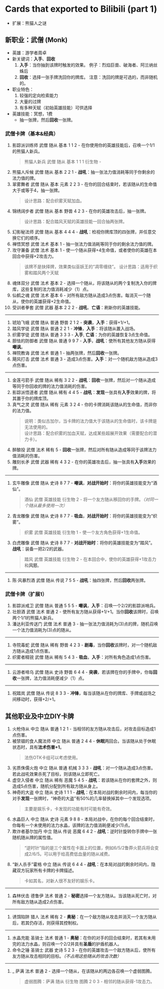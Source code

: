 # Cards that exported to Bilibili (part 1)

* 扩展：熊猫人之谜

## 新职业：武僧 (Monk)

* 英雄：游学者周卓
* 新关键词：**入手**、**回收**
  1. **入手**：当你抽到该牌时触发的效果。 例子：烈焰巨兽、破海者、阿兰纳丝蛛后
  2. **回收**：选择一张手牌洗回你的牌库。 注意：洗回的牌是可选的，而非随机的。
* 职业特色：
  1. 较强的定向检索能力
  2. 大量的过牌
  3. 有多种天赋（初始英雄技能）可供选择
* 英雄技能：冥想，1费
  * 抽一张牌，然后**回收**一张牌。

### 武僧卡牌（基本&经典）

1. 影踪派训练师 武僧 随从 基本 1 1 2 - 在你使用你的英雄技能后，召唤一个1/1的熊猫人新兵。  
   > 熊猫人新兵 武僧 随从 基本 1 1 1 衍生物 -
2. 熊猫人斥候 武僧 随从 基本 2 2 1 - **战吼**：抽一张法力值消耗等同于你剩余的法力值的牌。
3. 翠雾舞者 武僧 随从 基本 元素 2 2 3 - 在你的回合结束时，若该随从的生命值大于或等于4，抽一张牌。  
   > 设计思路：配合织雾天赋加血。
4. 锦绣阔步者 武僧 随从 基本 野兽 4 2 3 - 在你的英雄攻击后，抽一张牌。  
   > 设计思路：配合踏风天赋的英雄技能一回合抽两张牌。
5. 幻影秘法师 武僧 随从 基本 4 4 4 - **战吼**：检视你牌库顶的四张牌，并任意交换它们的顺序。
6. 禅悟冥想 武僧 法术 基本 1 - 抽一张法力值消耗等同于你的剩余法力值的牌。
7. 攻守兼备 武僧 法术 基本 1 - 使一个随从获得+4生命值，或者使你的英雄在本回合中获得+2攻击力。  
   > 该牌不是抉择牌，效果类似巫妖王的“凋零缠绕”。
   > 设计思路：适用于织雾和踏风两个天赋
8. 魂体双分 武僧 法术 基本 2 - 选择一个随从，将该随从的两个复制洗入你的牌库，这些复制的法力值消耗减少（1）点。
9. 仙鹤之魂 武僧 法术 基本 6 - 对所有敌方随从造成3点伤害。每消灭一个随从，使你的英雄获得+2生命值。
10. 受训者拳套 武僧 武器 基本 2 2 2 - **战吼**、**亡语**：刷新你的英雄技能。

------

1. 琥珀飞蛾 武僧 随从 普通 野兽 2 1 2 - **突袭**，**入手**：获得+1/+1。
2. 踏风学徒 武僧 随从 普通 2 2 1 - **冲锋**，**入手**：将该随从置入战场。
3. 织雾学徒 武僧 随从 普通 3 3 3 - **入手**, **亡语**：为你的英雄恢复3点生命值。
4. 胆怯的防御者 武僧 随从 普通 9 9 7 - **入手**，**战吼**：使所有其他友方随从获得**嘲讽**。
5. 禅院教诲 武僧 法术 普通 1 - 抽两张牌，然后**回收**一张牌。
6. 飓风打击 武僧 法术 普通 3 - 造成3点伤害。**入手**：对一个随机敌方随从造成3点伤害。

------

1. 金莲弓箭手 武僧 随从 稀有 3 2 2 - **战吼**：**回收**一张牌，然后对一个随从造成等同于你回收的牌的法力值消耗的伤害。
2. 影踪派悟道者 武僧 随从 稀有 4 4 5 - **战吼**：**发现**一张具有**入手**效果的牌，将其置于你的牌库顶。
3. 真气之灵 武僧 随从 稀有 元素 3 2 4 - 你的卡牌消耗该随从的生命值，而非你的法力值。  
   > 说明：类似古加尔，当卡牌的法力值大于该随从的生命值时，该卡牌是无法使用的。  
   > 设计思路：配合织雾的加血天赋，达成某些超展开效果（需要配合的潜力卡）。
4. 醉酿投 武僧 法术 稀有 5 - **回收**一张牌，然后对所有随从造成等同于该牌法力值消耗的伤害。
5. 雕刻长矛 武僧 武器 稀有 4 3 2 - 在你的英雄攻击后，抽一张具有**入手**效果的牌。

------

1. 玄牛雕像 武僧 随从 史诗 8 7 7 - **嘲讽**，**对战开始时**：将你的英雄技能变为“酒仙”。  
   > 酒仙 武僧 英雄技能 衍生物 2 - 将一个友方随从移回你的手牌。*（对同一个随从最多使用一次）*  
2. 青龙雕像 武僧 随从 史诗 8 7 7 - **吸血**，**对战开始时**：将你的英雄技能变为“织雾”。  
   > 织雾 武僧 英雄技能 衍生物 1 - 使一个友方角色获得+1生命值。
3. 白虎雕像 武僧 随从 史诗 8 7 7 - **对战开始时**：将你的英雄技能变为“踏风”。**战吼**：装备一把2/2的武器。  
   > 踏风 武僧 英雄技能 衍生物 2 - 在本回合中，使你的英雄获得+1攻击力和**风怒**。

------

1. 陈·风暴烈酒 武僧 随从 传说 7 5 5 - **战吼**：抽四张牌，然后**回收**两张牌。

### 武僧卡牌（扩展1）

1. 影踪派戒卫 武僧 随从 普通 5 5 5 - **嘲讽**，**入手**：召唤一个2/2的影踪派哨兵。
2. 壮胆酒 武僧 法术 普通 2 - 使所有友方随从获得+1/+1。当你**回收**该牌时，召唤两个1/1的熊猫人新兵。
3. 潘达利亚传送门 武僧 法术 普通 3 - 抽一张法力值消耗为(3)点的牌，随机召唤一个法力值消耗为(3)点的随从。

------

1. 寺院毒蛇 武僧 随从 稀有 野兽 4 2 3 - **剧毒**，当你**回收**该牌时，对一个随机敌方随从造成1点伤害。
2. 织雾者精锐 武僧 随从 稀有 5 4 3 - **吸血**，**入手**：对所有角色造成1点伤害。

------

1. 云游者啼乌 武僧 随从 史诗 野兽 6 4 4 - **突袭**，若该牌在你的手牌中，你每**回收**一张牌，法力值消耗便减少（1）点。

------

1. 祝踏岚 武僧 随从 传说 8 3 3 - **冲锋**，每当该随从在你的牌库、手牌或战场之间移动时，获得+2/+1。

## 其他职业及中立DIY卡牌

1. 火枪侍从 中立 随从 普通 1 2 1 - 当相邻的友方随从攻击后，对攻击目标造成1点伤害。
2. 被禁锢的食人魔法师 中立 随从 普通 2 4 4 - **休眠**两回合。当该随从处于休眠状态时，具有**法术伤害+1**。  
   > 法伤OTK卡组可以考虑使用。
3. 劣质侏儒火炮 中立 随从 普通 机械 3 3 3 - **战吼**：对一个随从造成3点伤害。若此战吼效果杀死了目标，则该随从立即死亡。
4. 虚空入侵者 中立 随从 稀有 恶魔 5 4 5 - **战吼**：若该随从在你的套牌之外，则造成5点伤害，随机分配到所有敌方随从身上。
5. 神奇的大盗 中立 随从 史诗 1 1 1 - **战吼**：在本局对战的剩余时间内，每当你的对手**发现**一张牌时，“神奇的大盗”有50%的几率替换掉其中一个发现选项。  
   > 主要是娱乐卡，卡发现的功能有时可能有奇效。
6. 水晶巨人 中立 随从 史诗 元素 9 8 8 - 本局对战中，在你的每个回合结束时，你每有一个未使用的法力水晶，该牌的法力值消耗便减少(1)点。
7. 欺诈者基尔加丹 中立 随从 传说 恶魔 6 4 2 - **战吼**：逆时针旋转你手牌中一张随机随从牌的属性值。  
   > “逆时针”指的是三个属性在卡面上的位置，例如6/5/2鲁莽火箭兵将会变成2/6/5。可以用于给高费低血量的随从减费。
8. “新人杀手”霍格 中立 随从 传说 6 4 4 - **战吼**：在本局对战的剩余时间内，隐藏双方玩家所有卡牌的卡牌描述。  
   > 卡如其名，对新人很不友好的娱乐卡。

------

1. 森林伏击 德鲁伊 法术 普通 2 - **秘密**选择一个友方随从。当该随从死亡时，对所有敌方随从造成2点伤害。

------

1. 诱饵陷阱 猎人 法术 稀有 2 - **奥秘**：在一个敌方随从攻击并消灭一个友方随从后，若其仍存活，则获得其控制权。

------

1. 水晶充能 圣骑士 法术 普通 1 - **奥秘**：在你的对手的回合结束时，若其有未用完的法力水晶，则召唤一个2/2并具有**圣盾**的护盾机器人。
2. 命令之锤 圣骑士 武器 史诗 5 2 3 - 在你的英雄攻击一个敌方随从后，使所有友方随从攻击相同的目标。*（不占用这些随从的攻击次数）*

------

1. _ 萨满 法术 普通 2 - 选择一个随从，在该随从的两边各召唤一个虚弱图腾。  
   > 虚弱图腾：萨满 随从 衍生物 图腾 2 0 3 - 相邻的随从获得-1攻击力。
